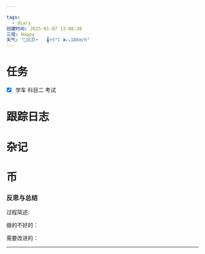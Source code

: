 ```yaml
---

tags:
  - diary
创建时间: 2025-01-07 13:08:38
三观: Happy
天气: "🌱北京☀️   🌡️+5°C 🌬️↘18km/h"
---
```


# 任务
- [x] 学车 科目二 考试

# 跟踪日志


# 杂记

# 币

### 反思与总结

过程简述: 

做的不好的：

需要改进的：

---

